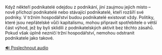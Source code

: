 
Když někteří podnikatelé odejdou z podnikání, jiní zaujmou jejich místo – nově příchozí podnikatelé nebo stávající podnikatelé, kteří rozšíří své podniky. V tržním hospodářství budou podnikatelé existovat vždy. Politiky, které jsou nepřátelské vůči kapitalismu, mohou připravit spotřebitele o větší část výhod, jež by byli sklidili z podnikatelských aktivit bez těchto zásahů. Pokud však úplně nezničí tržní hospodářství, nemohou odstranit podnikatele jako takové.

[🔊 Poslechnout audio](/data/7-paragraphs/audio/chapter_59/para_013-Kdy-nkte-podnikatel-odejdou-z-podnikn-jin.mp3)
